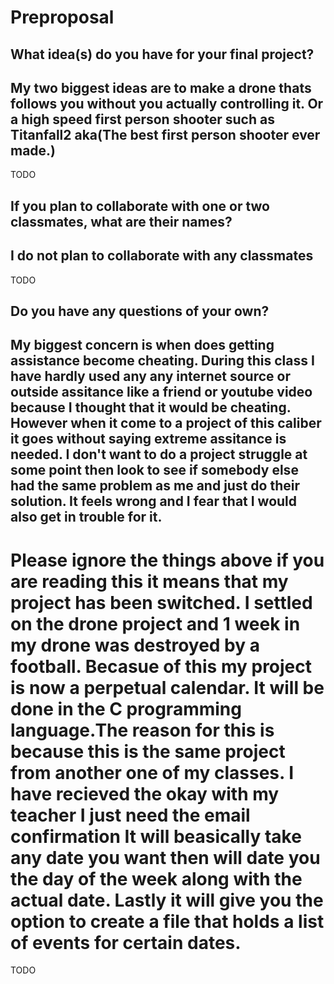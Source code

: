 # Preproposal

## What idea(s) do you have for your final project?

## My two biggest ideas are to make a drone thats follows you without you actually controlling it. Or a high speed first person shooter such as Titanfall2 aka(The best first person shooter ever made.)

TODO

## If you plan to collaborate with one or two classmates, what are their names?

## I do not plan to collaborate with any classmates

TODO

## Do you have any questions of your own?

## My biggest concern is when does getting assistance become cheating. During this class I have hardly used any any internet source or outside assitance like a friend or youtube video because I thought that it would be cheating.  However when it come to a project of this caliber it goes without saying extreme assitance is needed. I don't want to do a project struggle at some point then look to see if somebody else had the same problem as me and just do their solution. It feels wrong and I fear that I would also get in trouble for it.


#  Please ignore the things above if you are reading this it means that my project has been switched. I settled on the drone project and 1 week in my drone was destroyed by a football. Becasue of this my project is now a perpetual calendar. It will be done in the C programming language.The reason for this is because this is the same project from another one of my classes. I have recieved the okay with my teacher I just need the email confirmation It will beasically take any date you want then will date you the day of the week along with the actual date. Lastly it will give you the option to create a file that holds a list of events for certain dates.

TODO
